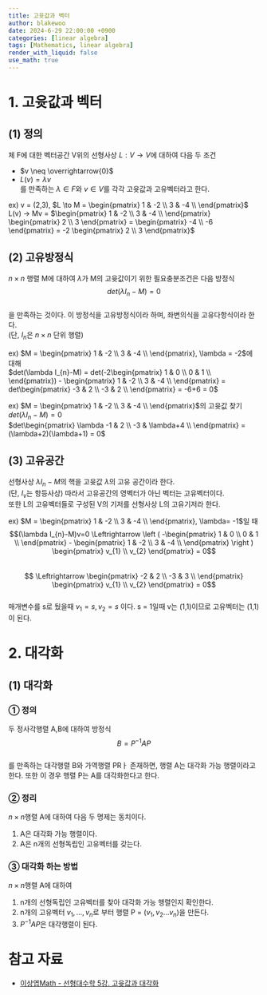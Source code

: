 ```yaml
---
title: 고윳값과 벡터
author: blakewoo
date: 2024-6-29 22:00:00 +0900
categories: [linear algebra]
tags: [Mathematics, linear algebra] 
render_with_liquid: false
use_math: true
---
```


# 1. 고윳값과 벡터
## (1) 정의
체 F에 대한 벡터공간 V위의 선형사상 $L: V \to V$에 대하여 다음 두 조건   
- $v \neq \overrightarrow{0}$
- $L(v) = \lambda v$   
를 만족하는 $\lambda \in F$와 $v \in V$를 각각 고윳값과 고유벡터라고 한다.

ex) v = (2,3), $L \to M = \begin{pmatrix}
1 & -2 \\
3 & -4 \\
\end{pmatrix}$ L(v) $\to$ Mv = $\begin{pmatrix}
1 & -2 \\
3 & -4 \\
\end{pmatrix} \begin{pmatrix}
2 \\ 3
\end{pmatrix} = \begin{pmatrix}
-4 \\ -6
\end{pmatrix} = -2 \begin{pmatrix}
2 \\ 3
\end{pmatrix}$

## (2) 고유방정식
$n \times n$ 행렬 M에 대하여 $\lambda$가 M의 고윳값이기 위한 필요충분조건은 다음 방정식   
$$ det(\lambda I_{n} - M) = 0 $$   
을 만족하는 것이다. 이 방정식을 고유방정식이라 하며, 좌변의식을 고유다항식이라 한다.   
(단, $I_{n}$은 $n \times n$ 단위 행렬)

ex) $M = \begin{pmatrix}
1 & -2 \\
3 & -4 \\
\end{pmatrix}, \lambda = -2$에 대해   
$det(\lambda I_{n}-M) = det(-2\begin{pmatrix}
1 & 0 \\
0 & 1 \\
\end{pmatrix}) - \begin{pmatrix}
1 & -2 \\
3 & -4 \\
\end{pmatrix} = det\begin{pmatrix}
-3 & 2 \\
-3 & 2 \\
\end{pmatrix} = -6+6 = 0$

ex) $M = \begin{pmatrix}
1 & -2 \\
3 & -4 \\
\end{pmatrix}$의 고윳값 찾기   
$det(\lambda I_{n}-M) = 0$   
$det\begin{pmatrix}
\lambda -1 & 2 \\
-3 & \lambda+4 \\
\end{pmatrix} = (\lambda+2)(\lambda+1) = 0$ 

## (3) 고유공간
선형사상 $\lambda I_{n} - M$의 핵을 고윳값 $\lambda$의 고유 공간이라 한다.   
(단, $I_{v}$는 항등사상) 따라서 고유공간의 영벡터가 아닌 벡터는 고유벡터이다.   
또한 L의 고유벡터들로 구성된 V의 기저를 선형사상 L의 고유기저라 한다.

ex) $M = \begin{pmatrix}
1 & -2 \\
3 & -4 \\
\end{pmatrix}, \lambda= -1$일 때   
$$(\lambda I_{n}-M)v=0 \Leftrightarrow  \left ( -\begin{pmatrix}
1 & 0 \\
0 & 1 \\
\end{pmatrix} - \begin{pmatrix}
1 & -2 \\
3 & -4 \\
\end{pmatrix} \right ) \begin{pmatrix}
v_{1} \\ v_{2}
\end{pmatrix} = 0$$     
$$ \Leftrightarrow \begin{pmatrix}
-2 & 2 \\
-3 & 3 \\
\end{pmatrix} \begin{pmatrix}
v_{1} \\ v_{2}
\end{pmatrix} = 0$$   
매개변수를 s로 뒀을때 $v_{1} = s, v_{2}=s$ 이다.
s = 1일때 v는 (1,1)이므로 고유벡터는 (1,1)이 된다.

# 2. 대각화
## (1) 대각화
### ① 정의
두 정사각행렬 A,B에 대하여 방정식
$$B = P^{-1}AP$$   
를 만족하는 대각행렬 B와 가역행렬 PRㅏ 존재하면, 행렬 A는
대각화 가능 행렬이라고 한다. 또한 이 경우 행렬 P는 A를 대각화한다고 한다.

### ② 정리
$n \times n$행렬 A에 대하여 다음 두 명제는 동치이다.
1) A은 대각화 가능 행렬이다.
2) A은 n개의 선형독립인 고유벡터를 갖는다.

### ③ 대각화 하는 방법
$n \times n$행렬 A에 대하여
1. n개의 선형독립인 고유벡터를 찾아 대각화 가능 행렬인지 확인한다.
2. n개의 고유벡터 $v_{1}, ..., v_{n}$로 부터 행렬
P = ($v_{1},v_{2}... v_{n}$)을 만든다.   
3. $P^{-1}AP$은 대각행렬이 된다.   

# 참고 자료
- [이상엽Math - 선형대수학 5강. 고윳값과 대각화](https://youtu.be/gKQ3doGGZdU?list=PL127T2Zu76FuVMq1UQnZv9SG-GFIdZfLg)
